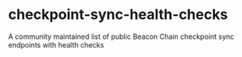 # checkpoint-sync-health-checks
A community maintained list of public Beacon Chain checkpoint sync endpoints with health checks
